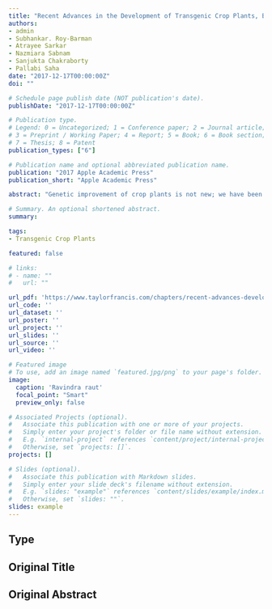 ```yaml
---
title: "Recent Advances in the Development of Transgenic Crop Plants, Biosafety Aspects, and Future Perspectives"
authors:
- admin
- Subhankar. Roy-Barman 
- Atrayee Sarkar
- Nazmiara Sabnam
- Sanjukta Chakraborty
- Pallabi Saha
date: "2017-12-17T00:00:00Z"
doi: ""

# Schedule page publish date (NOT publication's date).
publishDate: "2017-12-17T00:00:00Z"

# Publication type.
# Legend: 0 = Uncategorized; 1 = Conference paper; 2 = Journal article;
# 3 = Preprint / Working Paper; 4 = Report; 5 = Book; 6 = Book section;
# 7 = Thesis; 8 = Patent
publication_types: ["6"]

# Publication name and optional abbreviated publication name.
publication: "2017 Apple Academic Press"
publication_short: "Apple Academic Press"

abstract: "Genetic improvement of crop plants is not new; we have been modifying plant genomes for thousands of years for our well-being. Development of transgenic crop plants is an outcome of increasing human population and incidence of biotic/abiotic stress determinants. The cost-effective approach of genetic engineering allows for a relatively fast cross-species gene transfer. A number of crop plants have been genetically engineered for resistance to insect pests, fungal and viral pathogens, nematodes etc. using a variety of approaches. Genetically modified crop plants have been developed for tolerance to various abiotic stress conditions such as osmosis, salt, drought, temperature, environmental pollutants and so on. Plants have been engineered for better nutrient utilization as well as enhancement of nutrition quality in food. Crop plants have been engineered for molecular farming in order to generate sufficient antigenic vaccines, antibodies, netraceutical and therapeutic proteins. Recently, plant genomes have also been modified for enhancement in the production of biofuel. It is natural to think about the biosafety aspects of transgenic crop plants especially with respect to health and ecological issues. The cause of concern arises due to the phenomena of various types of gene flow in nature. The selectable markers can be removed from the genetically engineered plants using approaches such as co-transformation, multi-autotransformation, site-specific recombination, Cre/lox recombination system etc. Recently, genome editing technology, which allows plant breeding without introducing a transgene, is expected to generate many new crop varieties with traits that can satisfy various kinds of demands for commercialization genetically improved crop plants."

# Summary. An optional shortened abstract.
summary: 

tags:
- Transgenic Crop Plants

featured: false

# links:
# - name: ""
#   url: ""

url_pdf: 'https://www.taylorfrancis.com/chapters/recent-advances-development-transgenic-crop-plants-biosafety-aspects-future-perspectives-subhankar-roy-barman-ravindra-raut-atrayee-sarkar-nazmiara-sabnam-sanjukta-chakraborty-pallabi-saha/e/10.1201/9781315213736-10'
url_code: ''
url_dataset: ''
url_poster: ''
url_project: ''
url_slides: ''
url_source: ''
url_video: ''

# Featured image
# To use, add an image named `featured.jpg/png` to your page's folder. 
image:
  caption: 'Ravindra raut'
  focal_point: "Smart"
  preview_only: false

# Associated Projects (optional).
#   Associate this publication with one or more of your projects.
#   Simply enter your project's folder or file name without extension.
#   E.g. `internal-project` references `content/project/internal-project/index.md`.
#   Otherwise, set `projects: []`.
projects: []

# Slides (optional).
#   Associate this publication with Markdown slides.
#   Simply enter your slide deck's filename without extension.
#   E.g. `slides: "example"` references `content/slides/example/index.md`.
#   Otherwise, set `slides: ""`.
slides: example
---
```


<h2>Type</h2>


<h2>Original Title</h2>


<h2>Original Abstract</h2>
<p align="justify">

</p>
